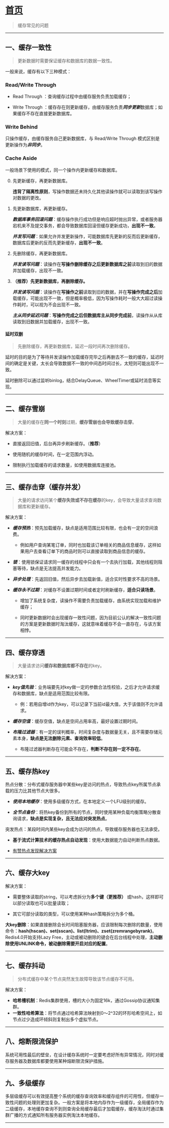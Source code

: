 # [首页](/blog/)

> 缓存常见的问题

***

## 一、缓存一致性

> 更新数据时需要保证缓存和数据库的数据一致性。

一般来说，缓存有以下三种模式：

### Read/Write Through

- Read Through ：查询缓存过程中由缓存服务负责加载缓存；

- Write Through ：缓存存在则更新缓存，由缓存服务负责***同步更新***数据库；如果缓存不存在直接更新数据库。

### Write Behind

只操作缓存，由缓存服务自己更新数据库，与 Read/Write Through 模式区别是更新操作为***非同步***。

### Cache Aside

一般场景下使用的模式，同一个操作内更新缓存和数据库。

0. 先更新缓存，再更新数据库。
    
    **违背了隔离性原则**，写操作数据还未持久化其他读操作就可以读取到该写操作对数据的更改。

1. 先更新数据库，再更新缓存。

    ***数据库事务回滚问题***：缓存操作执行成功但是响应超时抛出异常，或者服务器宕机来不及提交事务，都会导致数据库回滚但缓存更新成功，**出现不一致**。
        
    ***并发写问题***：如果允许并发更新操作，可能数据库先更新的反而后更新缓存，数据库后更新的反而先更新缓存，**出现不一致**。

2. 先删除缓存，再更新数据库。

    ***并发读写问题***：读操作在**写操作删除缓存之后更新数据库之前**读取到旧的数据并加载缓存，出现不一致。

3. **（推荐）先更新数据库，再删除缓存。**

    ***并发读写问题***：读操作在**写操作之前**读取到旧的数据，并在**写操作完成之后**加载缓存，可能出现不一致，但是概率极低，因为写操作耗时一般大大超过读操作耗时，可以视为不会出现不一致。

    ***主从同步延迟问题***：**写操作完成之后但数据库主从同步完成前**，读操作从从库读取到旧数据并加载缓存，出现不一致。

#### **延时双删**

> 先删除缓存，再更新数据库，延迟一段时间再次删除缓存。

延时的目的是为了等待并发读操作加载缓存完毕之后再删去不一致的缓存，延迟时间的确定是关键，太长会导致数据不一致的中间态时间过长，太短则可能出现不一致。

延时删除可以通过监听binlog，结合DelayQueue、WheelTimer或延时消息等实现。

***

## 二、缓存雪崩

> 大量的缓存在**同一个时刻**过期，**缓存雪崩也会导致缓存击穿**。

解决方案：

- 直接返回旧值，后台再异步刷新缓存。（**推荐**）

- 使用随机的缓存时间，在一定范围内浮动。

- 限制执行加载缓存的请求数量，如使用数据库连接池。

***

## 三、缓存击穿（缓存并发）

> 大量的请求访问某个**缓存失效或不存在缓存**的key，会导致大量请求查询数据库和更新缓存。

解决方案：

- ***缓存预热***：预先加载缓存，缺点是适用范围比较有限，也会有一定的空间浪费。

    - 例如用户查询某笔订单，同时也加载该订单相关的商品信息缓存，这样如果用户去查看订单下的商品时则可以直接读取到商品信息的缓存。

- ***锁***：使用锁保证请求同一缓存的线程中只会有一个去执行加载，其他线程则阻塞等待，缺点是无法提高并发能力。

- ***异步处理***：先返回旧值，然后异步去加载新值，适合实时性要求不高的场景。

- ***缓存永不过期***：对缓存不设置过期时间或者定时刷新缓存，**适合只读场景**。

    - 增加了系统复杂度，读操作不需要负责加载缓存，由系统实现加载和维护缓存；

    - 同时更新数据时会出现缓存一致性问题，因为目前公认的解决一致性问题的方案是更新数据时淘汰缓存，这就意味着缓存不会一直存在，与该方案相悖。

***

## 四、缓存穿透

> 大量请求访问**缓存和数据库都不存在**的key。

解决方案：

- ***key值先验***：业务端要先对key做一定的参数合法性校验，之后才允许请求缓存和数据库，缺点是适用范围比较有限。

    - 例：若用自增id作为key，可以记录下当前id最大值，大于该值则不允许请求。

- ***缓存空值***：缓存空值，缺点是空间占用率高，最好设置过期时间。

- ***布隆过滤器***：有一定的误判概率，时间复杂度与数据量无关，且不需要存储元素本身，**缺点是无法删除元素、查询效率较低**。

    - 布隆过滤器判断存在可能会不存在，**判断不存在则一定不存在**。

***
        
## 五、缓存热key

热点分散：分布式缓存服务器中某些key是访问的热点，导致热点key所属节点承载的压力比其他节点大很多。

- ***使用本地缓存***：使用多级缓存方式，在本地定义一个LFU级别的缓存。

- ***全节点备份***：将热key备份到所有的节点，同时使用某种负载均衡策略分散查询请求，**缺点是实现复杂，且无法应对突发热点**。

突发热点：某段时间内某些key会成为访问的热点，导致缓存服务器也无法承受。

- **基于流式计算技术的缓存热点自动发现**：使用大数据能力自动判断热点数据。

- [有赞热点发现解决方案](https://tech.youzan.com/tmc/)

***

## 六、缓存大key

解决方案：

- 需要整体读取的string，可以考虑拆分为**多个键（更推荐）** 或hash，这样即可以部分读取也可以批量读取；

- 其它可部分读取的类型，可以使用某种hash策略拆分为多个桶。

**大key删除**：如果直接删除会长时间阻塞服务器，应该限制每次删除的数量，使用命令：**hash(hscan)、set(sscan)、list(ltrim)、zset(zremrangebyrank)**。Redis4.0开始支持Lazy Free，主动或被动删除的键会在后台线程中处理，**主动删除使用UNLINK命令，被动删除需要开启对应的配置**。

***

## 七、缓存抖动

> 分布式缓存中某个节点突然发生故障导致该节点缓存不可用。

解决方案：

- **哈希槽机制**：Redis集群使用，槽的大小为固定16k，通过Gossip协议通知集群。
- **一致性哈希算法**：将节点通过哈希算法映射到0～2^32的环形哈希空间上，如节点过少造成环倾斜则复制出多个虚拟节点。

***

## 八、熔断限流保护

系统可用性最后的壁垒，在设计缓存系统时一定要考虑好所有异常情况，同时对缓存服务器及数据库都要使用某种熔断限流保护措施。

***

## 九、多级缓存

多层级缓存可以有效提高整个系统的缓存查询效率和缓存组件的可用性，但缓存一致性问题的处理则更加复杂。一般方案是将本地内存作为一级缓存，全局缓存作为二级缓存，本地缓存查询不到则查询全局缓存最后才加载缓存，缓存淘汰时通过集群广播的方式通知所有服务器实例淘汰本地缓存。

***